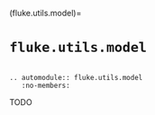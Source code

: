 (fluke.utils.model)=

# ``fluke.utils.model``

```{eval-rst}

.. automodule:: fluke.utils.model
   :no-members:

```

TODO

